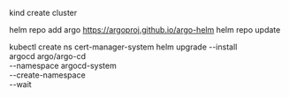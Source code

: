 


kind create cluster




helm repo add argo https://argoproj.github.io/argo-helm
helm repo update

kubectl create ns cert-manager-system
helm upgrade --install \
    argocd argo/argo-cd \
    --namespace argocd-system \
    --create-namespace \
    --wait



